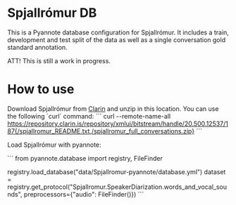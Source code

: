 Spjallrómur DB
===

This is a Pyannote database configuration for Spjallrómur.
It includes a train, development and test split of the data as well as a single conversation gold standard annotation.

ATT! This is still a work in progress.


How to use
===

Download Spjallrómur from [Clarin](https://repository.clarin.is/repository/xmlui/handle/20.500.12537/187) and unzip in this location.
You can use the following ´curl´ command:
´´´
curl --remote-name-all https://repository.clarin.is/repository/xmlui/bitstream/handle/20.500.12537/187{/spjallromur_README.txt,/spjallromur_full_conversations.zip}
´´´

Load Spjallrómur with pyannote:

´´´
from pyannote.database import registry, FileFinder

registry.load_database("data/Spjallromur-pyannote/database.yml")
dataset = registry.get_protocol("Spjallromur.SpeakerDiarization.words_and_vocal_sounds", preprocessors={"audio": FileFinder()})
´´´